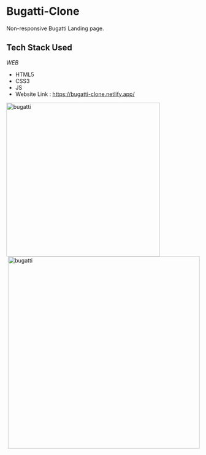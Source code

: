 # Bugatti-Clone
Non-responsive Bugatti Landing page.
<h2 align= "left"><b>Tech Stack Used</b></h2>

*WEB*

- HTML5
- CSS3
- JS
- Website Link : https://bugatti-clone.netlify.app/
<img align="left" alt="bugatti" width="400" src="https://www.cnet.com/a/img/resize/07a405c4d2a0d652fd2a208965245853a4b8ded9/hub/2018/08/23/0a491358-7d4b-4f5d-82da-15b73d8f54a1/02-bugatti-divo-f34-web.jpg?auto=webp&width=1200">

<img align="right" alt="bugatti" width="500" src="https://www.bugatti.com/fileadmin/_processed_/sei/p1/se-image-8833b709d452429dabfa7119652fd81b.webp">
